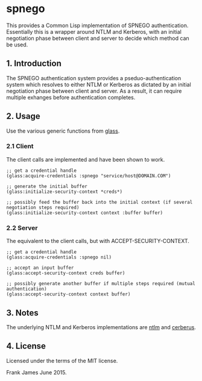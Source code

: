 # spnego
This provides a Common Lisp implementation of SPNEGO authentication. Essentially this is a wrapper around NTLM and Kerberos,
with an initial negotiation phase between client and server to decide which method can be used. 

## 1. Introduction
The SPNEGO authentication system provides a pseduo-authentication system which resolves to either NTLM or Kerberos as 
dictated by an initial negotiation phase between client and server. As a result, it can require multiple exhanges 
before authentication completes.

## 2. Usage
Use the various generic functions from [glass](https://github.com/fjames86/glass).

### 2.1 Client
The client calls are implemented and have been shown to work. 

```
;; get a credential handle
(glass:acquire-credentials :spnego "service/host@DOMAIN.COM")

;; generate the initial buffer
(glass:initialize-security-context *creds*)

;; possibly feed the buffer back into the initial context (if several negotiation steps required)
(glass:initialize-security-context context :buffer buffer)
```

### 2.2 Server 
The equivalent to the client calls, but with ACCEPT-SECURITY-CONTEXT.

```
;; get a credential handle
(glass:acquire-credentials :spnego nil)

;; accept an input buffer
(glass:accept-security-context creds buffer)

;; possibly generate another buffer if multiple steps required (mutual authentication)
(glass:accept-security-context context buffer)
```

## 3. Notes
The underlying NTLM and Kerberos implementations are [ntlm](https://github.com/fjames86/ntlm) and [cerberus](https://github.com/fjames86/cerberus).

## 4. License
Licensed under the terms of the MIT license.

Frank James 
June 2015.


